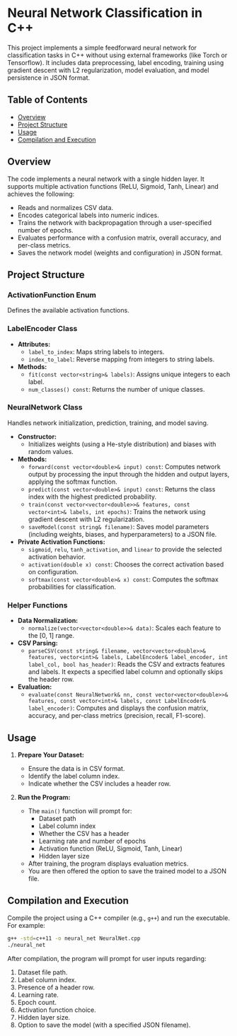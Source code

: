 
# Neural Network Classification in C++

This project implements a simple feedforward neural network for classification tasks in C++ without using external frameworks (like Torch or Tensorflow). It includes data preprocessing, label encoding, training using gradient descent with L2 regularization, model evaluation, and model persistence in JSON format.

## Table of Contents

- [Overview](#overview)
- [Project Structure](#project-structure)
- [Usage](#usage)
- [Compilation and Execution](#compilation-and-execution)

## Overview

The code implements a neural network with a single hidden layer. It supports multiple activation functions (ReLU, Sigmoid, Tanh, Linear) and achieves the following:

- Reads and normalizes CSV data.
- Encodes categorical labels into numeric indices.
- Trains the network with backpropagation through a user-specified number of epochs.
- Evaluates performance with a confusion matrix, overall accuracy, and per-class metrics.
- Saves the network model (weights and configuration) in JSON format.

## Project Structure

### ActivationFunction Enum

Defines the available activation functions.

### LabelEncoder Class

- **Attributes:**
  - `label_to_index`: Maps string labels to integers.
  - `index_to_label`: Reverse mapping from integers to string labels.
- **Methods:**
  - `fit(const vector<string>& labels)`: Assigns unique integers to each label.
  - `num_classes() const`: Returns the number of unique classes.

### NeuralNetwork Class

Handles network initialization, prediction, training, and model saving.

- **Constructor:**
  - Initializes weights (using a He-style distribution) and biases with random values.
- **Methods:**
  - `forward(const vector<double>& input) const`: Computes network output by processing the input through the hidden and output layers, applying the softmax function.
  - `predict(const vector<double>& input) const`: Returns the class index with the highest predicted probability.
  - `train(const vector<vector<double>>& features, const vector<int>& labels, int epochs)`: Trains the network using gradient descent with L2 regularization.
  - `saveModel(const string& filename)`: Saves model parameters (including weights, biases, and hyperparameters) to a JSON file.
- **Private Activation Functions:**
  - `sigmoid`, `relu`, `tanh_activation`, and `linear` to provide the selected activation behavior.
  - `activation(double x) const`: Chooses the correct activation based on configuration.
  - `softmax(const vector<double>& x) const`: Computes the softmax probabilities for classification.

### Helper Functions

- **Data Normalization:**
  - `normalize(vector<vector<double>>& data)`: Scales each feature to the [0, 1] range.
- **CSV Parsing:**
  - `parseCSV(const string& filename, vector<vector<double>>& features, vector<int>& labels, LabelEncoder& label_encoder, int label_col, bool has_header)`: Reads the CSV and extracts features and labels. It expects a specified label column and optionally skips the header row.
- **Evaluation:**
  - `evaluate(const NeuralNetwork& nn, const vector<vector<double>>& features, const vector<int>& labels, const LabelEncoder& label_encoder)`: Computes and displays the confusion matrix, accuracy, and per-class metrics (precision, recall, F1-score).

## Usage

1. **Prepare Your Dataset:**
   - Ensure the data is in CSV format.
   - Identify the label column index.
   - Indicate whether the CSV includes a header row.

2. **Run the Program:**
   - The `main()` function will prompt for:
     - Dataset path
     - Label column index
     - Whether the CSV has a header
     - Learning rate and number of epochs
     - Activation function (ReLU, Sigmoid, Tanh, Linear)
     - Hidden layer size
   - After training, the program displays evaluation metrics.
   - You are then offered the option to save the trained model to a JSON file.

## Compilation and Execution

Compile the project using a C++ compiler (e.g., `g++`) and run the executable. For example:

```bash
g++ -std=c++11 -o neural_net NeuralNet.cpp
./neural_net
```

After compilation, the program will prompt for user inputs regarding:
1. Dataset file path.
2. Label column index.
3. Presence of a header row.
4. Learning rate.
5. Epoch count.
6. Activation function choice.
7. Hidden layer size.
8. Option to save the model (with a specified JSON filename).
